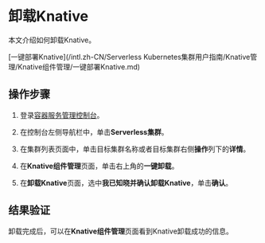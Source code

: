 # 卸载Knative

本文介绍如何卸载Knative。

[一键部署Knative](/intl.zh-CN/Serverless Kubernetes集群用户指南/Knative管理/Knative组件管理/一键部署Knative.md)

## 操作步骤

1.  登录[容器服务管理控制台](https://cs.console.aliyun.com)。

2.  在控制台左侧导航栏中，单击**Serverless集群**。

3.  在集群列表页面中，单击目标集群名称或者目标集群右侧**操作**列下的**详情**。

4.  在**Knative组件管理**页面，单击右上角的**一键卸载**。

5.  在**卸载Knative**页面，选中**我已知晓并确认卸载Knative**，单击**确认**。


## 结果验证

卸载完成后，可以在**Knative组件管理**页面看到Knative卸载成功的信息。

